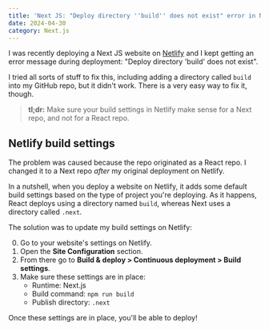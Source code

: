 ```yaml
---
title: 'Next JS: "Deploy directory ''build'' does not exist" error in Netlify'
date: 2024-04-30
category: Next.js
---
```


I was recently deploying a Next JS website on [Netlify](https://www.netlify.com) and I kept getting an error message during deployment: "Deploy directory 'build' does not exist".

I tried all sorts of stuff to fix this, including adding a directory called `build` into my GitHub repo, but it didn't work. There is a very easy way to fix it, though.

> **tl;dr:** Make sure your build settings in Netlify make sense for a Next repo, and not for a React repo.

## Netlify build settings

The problem was caused because the repo originated as a React repo. I changed it to a Next repo _after_ my original deployment on Netlify.

In a nutshell, when you deploy a website on Netlify, it adds some default build settings based on the type of project you're deploying. As it happens, React deploys using a directory named `build`, whereas Next uses a directory called `.next`.

The solution was to update my build settings on Netlify:

0. Go to your website's settings on Netlify.
1. Open the **Site Configuration** section.
2. From there go to **Build &amp; deploy > Continuous deployment > Build settings**.
3. Make sure these settings are in place:
    - Runtime: Next.js
    - Build command: `npm run build`
    - Publish directory: `.next`

Once these settings are in place, you'll be able to deploy!
